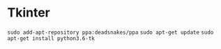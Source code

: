 # Tkinter

`sudo add-apt-repository ppa:deadsnakes/ppa`
`sudo apt-get update`
`sudo apt-get install python3.6-tk`
